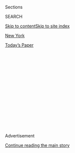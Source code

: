 <div id="app">

<div>

<div>

<div>

<div class="NYTAppHideMasthead css-1q2w90k e1suatyy0">

<div class="section css-ui9rw0 e1suatyy2">

<div class="css-eph4ug er09x8g0">

<div class="css-6n7j50">

</div>

<span class="css-1dv1kvn">Sections</span>

<div class="css-10488qs">

<span class="css-1dv1kvn">SEARCH</span>

</div>

[Skip to content](#site-content)[Skip to site index](#site-index)

</div>

<div id="masthead-section-label" class="css-1wr3we4 eaxe0e00">

[New
York](https://www.nytimes.com/section/nyregion)

</div>

<div class="css-10698na e1huz5gh0">

</div>

</div>

<div id="masthead-bar-one" class="section hasLinks css-15hmgas e1csuq9d3">

<div class="css-uqyvli e1csuq9d0">

</div>

<div class="css-1uqjmks e1csuq9d1">

</div>

<div class="css-9e9ivx">

[](https://myaccount.nytimes.com/auth/login?response_type=cookie&client_id=vi)

</div>

<div class="css-1bvtpon e1csuq9d2">

[Today’s
Paper](https://www.nytimes.com/section/todayspaper)

</div>

</div>

</div>

</div>

<div data-aria-hidden="false">

<div id="site-content" data-role="main">

<div>

<div class="css-1aor85t" style="opacity:0.000000001;z-index:-1;visibility:hidden">

<div class="css-1hqnpie">

<div class="css-epjblv">

<span class="css-17xtcya">[New
York](/section/nyregion)</span><span class="css-x15j1o">|</span><span class="css-fwqvlz">Alexandria
Ocasio-Cortez Defeats Joseph Crowley in Major Democratic House
Upset</span>

</div>

<div class="css-k008qs">

<div class="css-1iwv8en">

<span class="css-18z7m18"></span>

<div>

</div>

</div>

<span class="css-1n6z4y">https://nyti.ms/2lCUpkg</span>

<div class="css-1705lsu">

<div class="css-4xjgmj">

<div class="css-4skfbu" data-role="toolbar" data-aria-label="Social Media Share buttons, Save button, and Comments Panel with current comment count" data-testid="share-tools">

  - 
  - 
  - 
  - 
    
    <div class="css-6n7j50">
    
    </div>

  - 
  - 

</div>

</div>

</div>

</div>

</div>

</div>

<div id="NYT_TOP_BANNER_REGION" class="css-13pd83m">

</div>

<div id="top-wrapper" class="css-1sy8kpn">

<div id="top-slug" class="css-l9onyx">

Advertisement

</div>

[Continue reading the main
story](#after-top)

<div class="ad top-wrapper" style="text-align:center;height:100%;display:block;min-height:250px">

<div id="top" class="place-ad" data-position="top" data-size-key="top">

</div>

</div>

<div id="after-top">

</div>

</div>

<div id="sponsor-wrapper" class="css-1hyfx7x">

<div id="sponsor-slug" class="css-19vbshk">

Supported by

</div>

[Continue reading the main
story](#after-sponsor)

<div id="sponsor" class="ad sponsor-wrapper" style="text-align:center;height:100%;display:block">

</div>

<div id="after-sponsor">

</div>

</div>

<div class="css-1vkm6nb ehdk2mb0">

# Alexandria Ocasio-Cortez Defeats Joseph Crowley in Major Democratic House Upset

</div>

![<span class="css-16f3y1r e13ogyst0">The Bronx native spoke about her
campaign’s mission a day after she shook up the Democratic Party with
her defeat of Representative Joseph
Crowley.</span><span class="css-cch8ym"><span class="css-1dv1kvn">Credit</span><span class="css-cnj6d5 e1z0qqy90" itemprop="copyrightHolder"><span class="css-1ly73wi e1tej78p0">Credit...</span><span>Annie
Tritt for The New York
Times</span></span></span>](https://static01.nyt.com/images/2018/06/27/us/politics/06272018_Nez-46/06272018_Nez-46-videoSixteenByNine3000.jpg)

<div class="css-xt80pu e12qa4dv0">

<div class="css-18e8msd">

<div class="css-vp77d3 epjyd6m0">

<div class="css-1baulvz">

By [<span class="css-1baulvz" itemprop="name">Shane
Goldmacher</span>](https://www.nytimes.com/by/shane-goldmacher) and
[<span class="css-1baulvz last-byline" itemprop="name">Jonathan
Martin</span>](https://www.nytimes.com/by/jonathan-martin)

</div>

</div>

  - June 26,
    2018

  - 
    
    <div class="css-4xjgmj">
    
    <div class="css-d8bdto" data-role="toolbar" data-aria-label="Social Media Share buttons, Save button, and Comments Panel with current comment count" data-testid="share-tools">
    
      - 
      - 
      - 
      - 
        
        <div class="css-6n7j50">
        
        </div>
    
      - 
      - 
    
    </div>
    
    </div>

</div>

</div>

<div class="section meteredContent css-1r7ky0e" name="articleBody" itemprop="articleBody">

<div class="css-1fanzo5 StoryBodyCompanionColumn">

<div class="css-53u6y8">

Representative Joseph Crowley of New York, once seen as a possible
successor to Nancy Pelosi as Democratic leader of the House, suffered a
shocking primary defeat on Tuesday, the most significant loss for a
Democratic incumbent in more than a decade, and one that will
reverberate across the party and the country.

Mr. Crowley was defeated by a 28-year-old political newcomer, Alexandria
Ocasio-Cortez, a former organizer for Bernie Sanders’s presidential
campaign, who had declared it was time for generational, racial and
ideological change.

The last time Mr. Crowley, 56, even had a primary challenger, in 2004,
Ms. Ocasio-Cortez was not old enough to vote.

Mr. Crowley, the No. 4 Democrat in the House, had drastically outspent
his lesser-known rival to no avail, as Ms. Ocasio-Cortez’s campaign was
lifted by an aggressive social media presence and fueled by attention
from national progressives hoping to flex their muscle in a race against
a potential future speaker.

</div>

</div>

<div class="css-1fanzo5 StoryBodyCompanionColumn">

<div class="css-53u6y8">

Ms. Ocasio-Cortez had used Mr. Crowley’s role in the leadership, and the
fact that he was the head of the local Democratic Party machine, against
him in her bid to upend the existing political class. She will face
Anthony Pappas, the Republican candidate, in the November general
election.

\[*Read more on who* [*Alexandria
Ocasio-Cortez*](https://www.nytimes.com/2018/06/27/nyregion/alexandria-ocasio-cortez.html?action=click&module=Intentional&pgtype=Article)
*is and her history*\]

Mr. Crowley is the first House Democrat in the nation to lose a primary
in 2018. His loss is most significant for a congressional incumbent
since Eric Cantor, then the No. 2 Republican in the House, was defeated
in 2014 to a Tea Party activist, David
Brat.

</div>

</div>

<div class="css-79elbk" data-testid="photoviewer-wrapper">

<div class="css-z3e15g" data-testid="photoviewer-wrapper-hidden">

</div>

<div class="css-1a48zt4 ehw59r15" data-testid="photoviewer-children">

![<span class="css-16f3y1r e13ogyst0" data-aria-hidden="true">Representative
Joseph Crowley of New York during a news conference on Capitol Hill this
month. Mr. Crowley lost the Democratic primary to Alexandria
Ocasio-Cortez, 28, a political newcomer from the Bronx who worked as an
organizer for Bernie Sanders’s presidential
campaign.</span><span class="css-cnj6d5 e1z0qqy90" itemprop="copyrightHolder"><span class="css-1ly73wi e1tej78p0">Credit...</span><span>Al
Drago for The New York
Times</span></span>](https://static01.nyt.com/images/2018/06/27/us/27crowley1sub/27crowley1-articleLarge.jpg?quality=75&auto=webp&disable=upscale)

</div>

</div>

<div class="css-1fanzo5 StoryBodyCompanionColumn">

<div class="css-53u6y8">

Like that contest, the Crowley defeat is expected to shake up Congress,
where Mr. Crowley was seen as a top contender to replace Ms. Pelosi, if
she stepped aside after the midterms.

The race was not close. Ms. Ocasio-Cortez had more than 57 percent of
the vote, with almost all precincts reporting.

</div>

</div>

<div class="css-1fanzo5 StoryBodyCompanionColumn">

<div class="css-53u6y8">

“It’s surreal,” Ms. Ocasio-Cortez said in a live television interview as
the votes were being tallied.

By then, no television showed results at what was supposed to have been
Mr. Crowley’s victory party.

Mr. Crowley appeared rattled when he spoke. “I know you’re all trying
your best to make me cry, but it’s not going to happen,” he told
supporters.

The guitar-strumming incumbent later played Bruce Springsteen’s “Born to
Run,” and dedicated it to Ms. Ocasio-Cortez.

</div>

</div>

<div class="css-cfo9c3">

</div>

<div class="css-1fanzo5 StoryBodyCompanionColumn">

<div class="css-53u6y8">

Ms. Ocasio-Cortez is a native of the Bronx and a Latina in a Queens and
Bronx district that is majority-minority, a fact she emphasized
repeatedly on the trail against Mr. Crowley, who is white. In hindsight,
the seat represented perhaps a perfect brew for an upset: a rusty
incumbent, a charismatic challenger and a liberal district that gave Mr.
Sanders more than 41 percent of the vote against Hillary Clinton.

</div>

</div>

![<span class="css-16f3y1r e13ogyst0">Ms. Ocasio-Cortez reacts to her
shocking win against the incumbent, Representative Joe Crowley, in the
Democratic primary in the 14th Congressional
District.</span><span class="css-cch8ym"><span class="css-1dv1kvn">Credit</span><span class="css-cnj6d5 e1z0qqy90" itemprop="copyrightHolder"><span class="css-1ly73wi e1tej78p0">Credit...</span><span>David
Dee Delgado for The New York
Times</span></span></span>](https://static01.nyt.com/images/2018/06/29/nyregion/27crowley3NEW/27crowley3-videoSixteenByNine3000-v3.jpg)

<div class="css-1fanzo5 StoryBodyCompanionColumn">

<div class="css-53u6y8">

“Women like me aren’t supposed to run for office,” Ms. Ocasio-Cortez
said at the start of [a biographical
video](https://twitter.com/Ocasio2018/status/1001795660524457985) that
went viral last month and was viewed more than half-a-million times.

</div>

</div>

<div class="css-1fanzo5 StoryBodyCompanionColumn">

<div class="css-53u6y8">

She ran as a woman, as a young person, as a working-class champion, as
an unabashed liberal and as a person of color. She piled up endorsements
from national progressive groups in recent weeks and from Cynthia Nixon,
who is running her own insurgent bid for governor against Gov. Andrew M.
Cuomo. Ms. Nixon attended the Ocasio-Cortez victory party.

“What I see is that the Democratic Party takes working class communities
for granted, they take people of color for granted and they just assume
that we’re going to turn out no matter how bland or half-stepping these
proposals are,” Ms. Ocasio-Cortez said in a recent interview about why
she was running.

\[*Our Politics editor is answering readers’ questions about our
political coverage.* [*Submit your questions
here.*](https://www.nytimes.com/2018/06/26/reader-center/politics-election-coverage.html)\]

A member of the Democratic Socialists of America, Ms. Ocasio-Cortez
gathered endorsements from liberal groups like MoveOn, Democracy for
America and People for Bernie. The news site The Intercept had urged her
on, publishing a drumbeat of negative stories about Mr. Crowley, and
glowing stories about her, in the campaign’s closing weeks.

President Trump, who like Mr. Crowley is from Queens, waded in on
Twitter. “That is a big one that nobody saw happening,” Mr. Trump wrote.
“Perhaps he should have been nicer, and more respectful, to his
President\!”

</div>

</div>

<div class="css-cfo9c3">

</div>

<div class="css-1fanzo5 StoryBodyCompanionColumn">

<div class="css-53u6y8">

Days before the election, Ms. Ocasio-Cortez had unexpectedly left New
York entirely to travel to Texas to protest the ongoing separation of
children from their parents who crossed the border
illegally.

</div>

</div>

<div class="css-1sngw6j">

[](https://www.nytimes.com/interactive/2018/06/26/us/elections/results-new-york-primary-elections.html)

<div class="css-1eoytci">

![](https://static01.nyt.com/images/2018/06/26/us/elections/results-new-york-primary-elections-1529960682345/results-new-york-primary-elections-1529960682345-articleLarge.png)

</div>

<div class="css-1rha1bf">

## New York Primary Election Results

See full results and maps from the New York primaries.

</div>

</div>

<div class="css-1fanzo5 StoryBodyCompanionColumn">

<div class="css-53u6y8">

That came on the heels of her call to abolish the Immigration and
Customs Enforcement agency. Mr. Crowley heated up his own rhetoric in
response to her challenge, calling it a “fascist organization,” but
stopped short of saying it should be dissolved.

Ten days before the primary, Mr. Crowley skipped a debate against Ms.
Ocasio-Cortez, and instead sent a surrogate, a Latina former city
councilwoman. Ms. Ocasio-Cortez called it “a bizarre twist” on Twitter
to be seated across from someone “with slight resemblance to me” instead
of her opponent.

Ms. Ocasio-Cortez used the moment to generate a fresh wave of publicity
in the race’s crucial closing days.

Waging a sharp and sometimes personal campaign, she attacked Mr. Crowley
for not living in New York and, specifically, sending his children to
school near Washington. When there was tear gas released on protesters
in Puerto Rico, she tagged Mr. Crowley on Twitter and wrote, “You are
responsible for this.” And when he asked her at a debate if she would
endorse him, if he prevailed, she pointedly refused.

Mr. Crowley was not caught totally off guard. He had campaigned
aggressively in the last six weeks, pouring hundreds of thousands of
dollars into television ads and mailers, often highlighting his
opposition to Mr. Trump.

</div>

</div>

<div class="css-1fanzo5 StoryBodyCompanionColumn">

<div class="css-53u6y8">

But in an indication of how disparate the two camps were and how much of
an outsider Ms. Ocasio-Cortez was, Mr. Crowley said that, as of 11 p.m.,
they had yet to speak. He did not have her number and he did not believe
she had his.

Ms. Ocasio-Cortez’s triumph echoed some of the past upsets in New York
City races that turned on a yearning for generational or racial
change.

</div>

</div>

<div style="max-width:100%;margin:0 auto">

<div class="css-17dprlf" data-id="100000005979400" data-slug="where-ocasio-cortez-won-map" style="max-width:720px">

</div>

</div>

<div class="css-1fanzo5 StoryBodyCompanionColumn">

<div class="css-53u6y8">

In 1992, for example, Nydia Velázquez, then 39, became the first
Hispanic woman to represent New York City when she defeated a veteran
congressman in a newly drawn district that was filled with Puerto Rican
voters.

And two decades earlier, Elizabeth Holtzman, then only 31, unseated
84-year-old Representative Emanuel Celler, the chairman of the House
Judiciary Committee, who had come to Congress during the Harding
administration.

Mr. Crowley’s loss left Democrats in Washington stunned. In recent
months, he had begun meeting with lawmakers in small groups in a quiet
effort to prepare for a bid for the speakership.

His departure leaves a gaping vacuum in the House, where he is the
top-ranked Democrat under the age of 70.

</div>

</div>

<div class="css-1fanzo5 StoryBodyCompanionColumn">

<div class="css-53u6y8">

“Hi Nance,” Mr. Crowley greeted Ms. Pelosi when she called him shortly
after his defeat. He later told reporters, “She called me to tell me how
much she loves me.”

Representative Steny Hoyer, a longtime rival of Ms. Pelosi’s, now is
freed from having to worry about Mr. Crowley in his ambition to be
leader. But some House Democrats, speaking anonymously to discuss a
delicate topic, said Tuesday night that given the party’s changing face,
it would be difficult to dump Ms. Pelosi for an older, white male
lawmaker.

In a flurry of phone calls and text messages, Democratic lawmakers
floated names such as Cheri Bustos of Illinois, Linda Sanchez of
California, Joseph Kennedy of Massachusetts and Seth Moulton of
Massachusetts as potential younger alternatives to Ms. Pelosi. But Ms.
Pelosi has made clear she intends to seek the post again if Democrats
take back the House and it is not clear that any potential alternative
candidate could build a coalition to defeat her.

As for Ms. Ocasio-Cortez, she had complained in recent weeks about media
coverage that didn’t include her name but only that of the better-known
man she was running against.

“Headlines from the Political Patriarchy,” she wrote on Twitter of one
recent story.

Now, she is likely to be in headlines for years to come.

</div>

</div>

</div>

<div>

</div>

<div>

</div>

<div>

</div>

<div>

<div id="bottom-wrapper" class="css-1ede5it">

<div id="bottom-slug" class="css-l9onyx">

Advertisement

</div>

[Continue reading the main
story](#after-bottom)

<div id="bottom" class="ad bottom-wrapper" style="text-align:center;height:100%;display:block;min-height:90px">

</div>

<div id="after-bottom">

</div>

</div>

</div>

</div>

</div>

## Site Index

<div>

</div>

## Site Information Navigation

  - [© <span>2020</span> <span>The New York Times
    Company</span>](https://help.nytimes.com/hc/en-us/articles/115014792127-Copyright-notice)

<!-- end list -->

  - [NYTCo](https://www.nytco.com/)
  - [Contact
    Us](https://help.nytimes.com/hc/en-us/articles/115015385887-Contact-Us)
  - [Work with us](https://www.nytco.com/careers/)
  - [Advertise](https://nytmediakit.com/)
  - [T Brand Studio](http://www.tbrandstudio.com/)
  - [Your Ad
    Choices](https://www.nytimes.com/privacy/cookie-policy#how-do-i-manage-trackers)
  - [Privacy](https://www.nytimes.com/privacy)
  - [Terms of
    Service](https://help.nytimes.com/hc/en-us/articles/115014893428-Terms-of-service)
  - [Terms of
    Sale](https://help.nytimes.com/hc/en-us/articles/115014893968-Terms-of-sale)
  - [Site
    Map](https://spiderbites.nytimes.com)
  - [Help](https://help.nytimes.com/hc/en-us)
  - [Subscriptions](https://www.nytimes.com/subscription?campaignId=37WXW)

</div>

</div>

</div>

</div>
